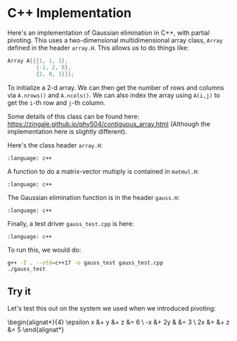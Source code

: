C++ Implementation
==================

Here's an implementation of Gaussian elimination in C++, with partial pivoting.
This uses a two-dimensional multidimensional array class, ``Array`` defined
in the header ``array.H``.  This allows us to do things like:

```c++
Array A{{{1, 1, 1},
         {-1, 2, 0},
         {2, 0, 1}}};
```

To initialize a 2-d array.  We can then get the number of rows and
columns via ``A.nrows()`` and ``A.ncols()``.  We can also index the
array using ``A(i,j)`` to get the ``i``-th row and ``j``-th column.

Some details of this class can be found here: https://zingale.github.io/phy504/contiguous_array.html
(Although the implementation here is slightly different).

Here's the class header ``array.H``:

```{literalinclude} ../../../examples/linear-algebra/array.H
:language: c++
```

A function to do a matrix-vector multiply is contained in ``matmul.H``:

```{literalinclude} ../../../examples/linear-algebra/matmul.H
:language: c++
```

The Gaussian elimination function is in the header ``gauss.H``:

```{literalinclude} ../../../examples/linear-algebra/gauss.H
:language: c++
```

Finally, a test driver ``gauss_test.cpp`` is here:

```{literalinclude} ../../../examples/linear-algebra/gauss_test.cpp
:language: c++
```

To run this, we would do:

```bash
g++ -I . --std=c++17 -o gauss_test gauss_test.cpp
./gauss_test
```

Try it
------

Let's test this out on the system we used when we introduced pivoting:

\begin{alignat*}{4}
 \epsilon x &+ y    &+ z  &= 6 \\
-x &+ 2y   &     &= 3 \\
2x &+      &+ z  &= 5
\end{alignat*}
